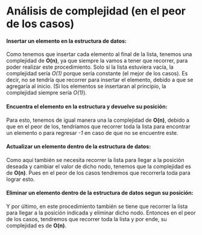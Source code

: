 # Análisis de complejidad (en el peor de los casos)

#### Insertar un elemento en la estructura de datos:
Como tenemos que insertar cada elemento al final de la lista, tenemos una complejidad de **O(n)**, ya que siempre la vamos a tener que recorrer, para poder realizar este procedimiento.
Solo si la lista estuviera vacía, la complejidad sería *O(1)* porque sería constante (el mejor de los casos). Es decir, no se tendría que recorrer para insertar el elemento, debido a que se agregaría al inicio.
(Si los elementos se insertaran al principio, la complejidad siempre sería *O(1)*).

#### Encuentra el elemento en la estructura y devuelve su posición:
Para esto, tenemos de igual manera una la complejidad de **O(n)**, debido a que en el peor de los, tendríamos que recorrer toda la lista para encontrar un elemento o para regresar *-1* en caso de que no se encuentre este.

#### Actualizar un elemento dentro de la estructura de datos:
Como aquí también se necesita recorrer la lista para llegar a la posición deseada y cambiar el valor de dicho nodo, tenemos que la complejidad es de **O(n)**. Pues en el peor de los casos tendremos que recorrerla toda para lograr esto.

#### Eliminar un elemento dentro de la estructura de datos segun su posición:
Y por último, en este procedimiento también se tiene que recorrer la lista para llegar a la posición indicada y eliminar dicho nodo. Entonces en el peor de los casos, tendremos que recorrer toda la lista y por ende, su complejidad es de **O(n)**.
